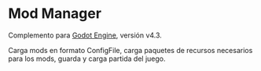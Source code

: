 # Mod Manager
Complemento para [Godot Engine](https://godotengine.org/), versión v4.3.

Carga mods en formato ConfigFile, carga paquetes de recursos necesarios para los mods, guarda y carga partida del juego.
